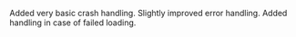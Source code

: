 Added very basic crash handling.
Slightly improved error handling.
Added handling in case of failed loading.